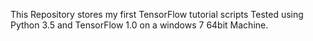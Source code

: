 This Repository stores my first TensorFlow tutorial scripts
Tested using Python 3.5 and TensorFlow 1.0 on a windows 7 64bit Machine.
